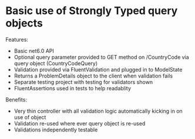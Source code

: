 # Basic use of Strongly Typed query objects

Features:

- Basic net6.0 API
- Optional query parameter provided to GET method on /CountryCode via query object (CountryCodeQuery)
- Validation provided via FluentValidation and plugged in to ModelState
- Returns a ProblemDetails object to the client when validation fails
- Separate testing project with testing for validators shown
- FluentAssertions used in tests to help readablity

Benefits:

- Very thin controller with all validation logic automatically kicking in on use of object
- Validation re-used where ever query object is re-used
- Validations independently testable
